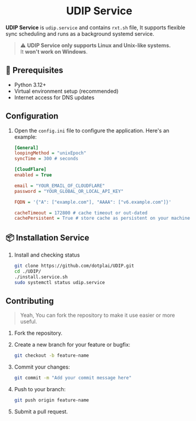 <h1 align="center">UDIP Service</h1>

**UDIP Service** is `udip.service` and contains `rxt.sh` file, It supports flexible sync scheduling and runs as a background systemd service.

> ⚠️ **UDIP Service only supports Linux and Unix-like systems.**  
> It **won't work on Windows**.

## 🔧 Prerequisites

- Python 3.12+
- Virtual environment setup (recommended)
- Internet access for DNS updates

## Configuration

1. Open the `config.ini` file to configure the application. Here's an example:

   ```ini
   [General]
   loopingMethod = "unixEpoch"
   syncTime = 300 # seconds

   [CloudFlare]
   enabled = True

   email = "YOUR_EMAIL_OF_CLOUDFLARE"
   password = "YOUR_GLOBAL_OR_LOCAL_API_KEY"

   FQDN = '{"A": ["example.com"], "AAAA": ["v6.example.com"]}'

   cacheTimeout = 172800 # cache timeout or out-dated
   cachePersistent = True # store cache as persistent on your machine
   ```

## 📦 Installation Service

1. Install and checking status

    ```bash
    git clone https://github.com/dotplai/UDIP.git
    cd ./UDIP/
    ./install.service.sh
    sudo systemctl status udip.service
    ```

## Contributing

> Yeah, You can fork the repository to make it use easier or more useful.

1. Fork the repository.
2. Create a new branch for your feature or bugfix:

   ```bash
   git checkout -b feature-name
   ```

3. Commit your changes:

   ```bash
   git commit -m "Add your commit message here"
   ```

4. Push to your branch:

   ```bash
   git push origin feature-name
   ```

5. Submit a pull request.
